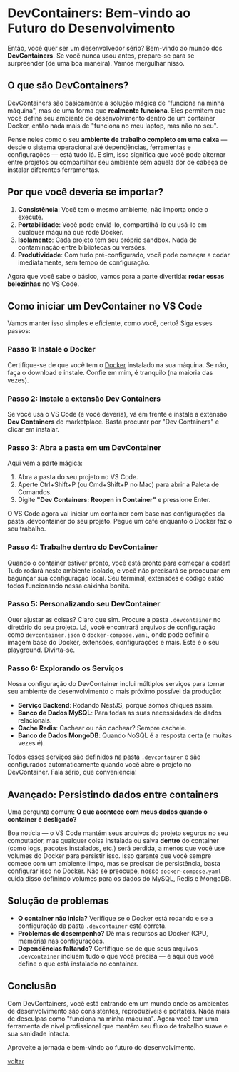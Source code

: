 # DevContainers: Bem-vindo ao Futuro do Desenvolvimento

Então, você quer ser um desenvolvedor sério? Bem-vindo ao mundo dos **DevContainers**. Se você nunca usou antes, prepare-se para se surpreender (de uma boa maneira). Vamos mergulhar nisso.

## O que são DevContainers?

DevContainers são basicamente a solução mágica de "funciona na minha máquina", mas de uma forma que **realmente funciona**. Eles permitem que você defina seu ambiente de desenvolvimento dentro de um container Docker, então nada mais de "funciona no meu laptop, mas não no seu".

Pense neles como o seu **ambiente de trabalho completo em uma caixa** — desde o sistema operacional até dependências, ferramentas e configurações — está tudo lá. E sim, isso significa que você pode alternar entre projetos ou compartilhar seu ambiente sem aquela dor de cabeça de instalar diferentes ferramentas.

## Por que você deveria se importar?

1. **Consistência**: Você tem o mesmo ambiente, não importa onde o execute.
2. **Portabilidade**: Você pode enviá-lo, compartilhá-lo ou usá-lo em qualquer máquina que rode Docker.
3. **Isolamento**: Cada projeto tem seu próprio sandbox. Nada de contaminação entre bibliotecas ou versões.
4. **Produtividade**: Com tudo pré-configurado, você pode começar a codar imediatamente, sem tempo de configuração.

Agora que você sabe o básico, vamos para a parte divertida: **rodar essas belezinhas** no VS Code.

## Como iniciar um DevContainer no VS Code

Vamos manter isso simples e eficiente, como você, certo? Siga esses passos:

### Passo 1: Instale o Docker

Certifique-se de que você tem o [Docker](https://www.docker.com/products/docker-desktop) instalado na sua máquina. Se não, faça o download e instale. Confie em mim, é tranquilo (na maioria das vezes).

### Passo 2: Instale a extensão Dev Containers

Se você usa o VS Code (e você deveria), vá em frente e instale a extensão **Dev Containers** do marketplace. Basta procurar por "Dev Containers" e clicar em instalar.

### Passo 3: Abra a pasta em um DevContainer

Aqui vem a parte mágica:

1. Abra a pasta do seu projeto no VS Code.
2. Aperte Ctrl+Shift+P (ou Cmd+Shift+P no Mac) para abrir a Paleta de Comandos.
3. Digite **"Dev Containers: Reopen in Container"** e pressione Enter.

O VS Code agora vai iniciar um container com base nas configurações da pasta .devcontainer do seu projeto. Pegue um café enquanto o Docker faz o seu trabalho.

### Passo 4: Trabalhe dentro do DevContainer

Quando o container estiver pronto, você está pronto para começar a codar! Tudo rodará neste ambiente isolado, e você não precisará se preocupar em bagunçar sua configuração local. Seu terminal, extensões e código estão todos funcionando nessa caixinha bonita.

### Passo 5: Personalizando seu DevContainer

Quer ajustar as coisas? Claro que sim. Procure a pasta `.devcontainer` no diretório do seu projeto. Lá, você encontrará arquivos de configuração como `devcontainer.json` e `docker-compose.yaml`, onde pode definir a imagem base do Docker, extensões, configurações e mais. Este é o seu playground. Divirta-se.

### Passo 6: Explorando os Serviços

Nossa configuração do DevContainer inclui múltiplos serviços para tornar seu ambiente de desenvolvimento o mais próximo possível da produção:

- **Serviço Backend**: Rodando NestJS, porque somos chiques assim.
- **Banco de Dados MySQL**: Para todas as suas necessidades de dados relacionais.
- **Cache Redis**: Cachear ou não cachear? Sempre cacheie.
- **Banco de Dados MongoDB**: Quando NoSQL é a resposta certa (e muitas vezes é).

Todos esses serviços são definidos na pasta `.devcontainer` e são configurados automaticamente quando você abre o projeto no DevContainer. Fala sério, que conveniência!

## Avançado: Persistindo dados entre containers

Uma pergunta comum: **O que acontece com meus dados quando o container é desligado?**

Boa notícia — o VS Code mantém seus arquivos do projeto seguros no seu computador, mas qualquer coisa instalada ou salva **dentro** do container (como logs, pacotes instalados, etc.) será perdida, a menos que você use volumes do Docker para persistir isso. Isso garante que você sempre comece com um ambiente limpo, mas se precisar de persistência, basta configurar isso no Docker. Não se preocupe, nosso `docker-compose.yaml` cuida disso definindo volumes para os dados do MySQL, Redis e MongoDB.

## Solução de problemas

- **O container não inicia?** Verifique se o Docker está rodando e se a configuração da pasta `.devcontainer` está correta.
- **Problemas de desempenho?** Dê mais recursos ao Docker (CPU, memória) nas configurações.
- **Dependências faltando?** Certifique-se de que seus arquivos `.devcontainer` incluem tudo o que você precisa — é aqui que você define o que está instalado no container.

## Conclusão

Com DevContainers, você está entrando em um mundo onde os ambientes de desenvolvimento são consistentes, reproduzíveis e portáteis. Nada mais de desculpas como "funciona na minha máquina". Agora você tem uma ferramenta de nível profissional que mantém seu fluxo de trabalho suave e sua sanidade intacta.

Aproveite a jornada e bem-vindo ao futuro do desenvolvimento.

[voltar](table-of-contents.md)
